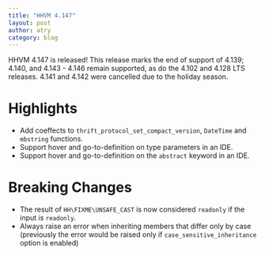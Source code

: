 ```yaml
---
title: "HHVM 4.147"
layout: post
author: atry
category: blog
---
```


HHVM 4.147 is released! This release marks the end of support of 4.139;
4.140, and 4.143 - 4.146 remain supported, as do the 4.102 and 4.128 LTS releases.
4.141 and 4.142 were cancelled due to the holiday season.

# Highlights

- Add coeffects to `thrift_protocol_set_compact_version`, `DateTime` and `mbstring` functions.
- Support hover and go-to-definition on type parameters in an IDE.
- Support hover and go-to-definition on the `abstract` keyword in an IDE.

# Breaking Changes

- The result of `HH\FIXME\UNSAFE_CAST` is now considered `readonly` if the input is `readonly`.
- Always raise an error when inheriting members that differ only by case (previously the error would be raised only if `case_sensitive_inheritance` option is enabled)
